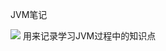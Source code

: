 JVM笔记

[![](https://img.shields.io/badge/stars-1-green)](https://github.com/LengendOfDong/JVM-NOTE/stargazers)
用来记录学习JVM过程中的知识点



